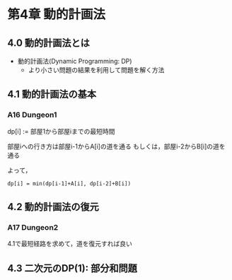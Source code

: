 # 第4章 動的計画法

## 4.0 動的計画法とは
- 動的計画法(Dynamic Programming: DP)
    - より小さい問題の結果を利用して問題を解く方法

## 4.1 動的計画法の基本

### A16 Dungeon1
dp[i] := 部屋1から部屋iまでの最短時間

部屋iへの行き方は部屋i-1からA[i]の道を通る
もしくは，部屋i-2からB[i]の道を通る

よって，
```
dp[i] = min(dp[i-1]+A[i], dp[i-2]+B[i])
```

## 4.2 動的計画法の復元

### A17 Dungeon2
4.1で最短経路を求めて，道を復元すれば良い


## 4.3 二次元のDP(1): 部分和問題


